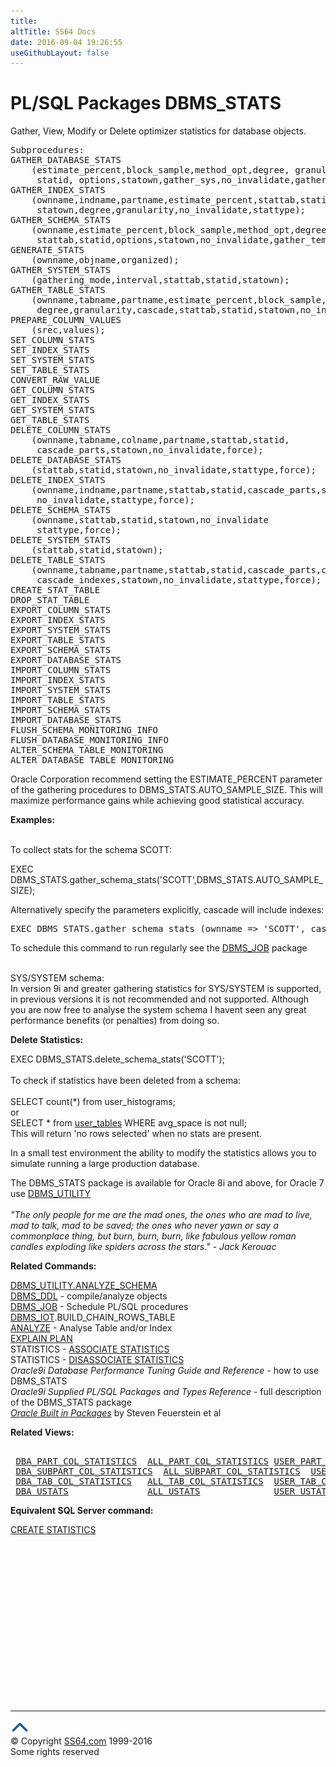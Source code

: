 ```yaml
---
title:
altTitle: SS64 Docs
date: 2016-09-04 19:26:55
useGithubLayout: false
---
```

<!-- #BeginLibraryItem "/Library/head_orapack.lbi" --><!-- #EndLibraryItem --><h1>PL/SQL Packages DBMS_STATS</h1> 
<p>Gather, View, Modify or Delete optimizer statistics for database 
  objects.</p>
<pre>Subprocedures:
GATHER_DATABASE_STATS
    (estimate_percent,block_sample,method_opt,degree, granularity,cascade,stattab, <br>     statid, options,statown,gather_sys,no_invalidate,gather_temp,gather_fixed,stattype);
GATHER_INDEX_STATS 
    (ownname,indname,partname,estimate_percent,stattab,statid                  <br>     statown,degree,granularity,no_invalidate,stattype);
GATHER_SCHEMA_STATS
    (ownname,estimate_percent,block_sample,method_opt,degree,granularity,cascade,<br>     stattab,statid,options,statown,no_invalidate,gather_temp,gather_fixed);
GENERATE_STATS
    (ownname,objname,organized);
GATHER_SYSTEM_STATS 
    (gathering_mode,interval,stattab,statid,statown);
GATHER_TABLE_STATS
    (ownname,tabname,partname,estimate_percent,block_sample,method_opt,<br>     degree,granularity,cascade,stattab,statid,statown,no_invalidate,stattype);
PREPARE_COLUMN_VALUES
    (srec,values);
SET_COLUMN_STATS 
SET_INDEX_STATS 
SET_SYSTEM_STATS 
SET_TABLE_STATS 
CONVERT_RAW_VALUE 
GET_COLUMN_STATS 
GET_INDEX_STATS 
GET_SYSTEM_STATS 
GET_TABLE_STATS 
DELETE_COLUMN_STATS
    (ownname,tabname,colname,partname,stattab,statid,<br>     cascade_parts,statown,no_invalidate,force);
DELETE_DATABASE_STATS
    (stattab,statid,statown,no_invalidate,stattype,force);
DELETE_INDEX_STATS
    (ownname,indname,partname,stattab,statid,cascade_parts,statown            <br>     no_invalidate,stattype,force);
DELETE_SCHEMA_STATS
    (ownname,stattab,statid,statown,no_invalidate<br>     stattype,force);
DELETE_SYSTEM_STATS
    (stattab,statid,statown); 
DELETE_TABLE_STATS 
    (ownname,tabname,partname,stattab,statid,cascade_parts,cascade_columns,    <br>     cascade_indexes,statown,no_invalidate,stattype,force);
CREATE_STAT_TABLE 
DROP_STAT_TABLE 
EXPORT_COLUMN_STATS 
EXPORT_INDEX_STATS 
EXPORT_SYSTEM_STATS 
EXPORT_TABLE_STATS 
EXPORT_SCHEMA_STATS 
EXPORT_DATABASE_STATS 
IMPORT_COLUMN_STATS 
IMPORT_INDEX_STATS 
IMPORT_SYSTEM_STATS 
IMPORT_TABLE_STATS 
IMPORT_SCHEMA_STATS 
IMPORT_DATABASE_STATS 
FLUSH_SCHEMA_MONITORING_INFO 
FLUSH_DATABASE_MONITORING_INFO 
ALTER_SCHEMA_TABLE_MONITORING 
ALTER_DATABASE_TABLE_MONITORING   </pre>
<p>Oracle Corporation recommend setting the ESTIMATE_PERCENT parameter of the gathering procedures to DBMS_STATS.AUTO_SAMPLE_SIZE. This will maximize performance gains while achieving good statistical accuracy.</p>
<p><span class="body"><b>Examples:</b><br>
  <br>

  To collect stats for the schema SCOTT:</span></p>
<p><span class="code">EXEC DBMS_STATS.gather_schema_stats('SCOTT',DBMS_STATS.AUTO_SAMPLE_SIZE);</span></p>
<p>Alternatively specify the parameters explicitly, cascade will include indexes: </p>
<pre>EXEC DBMS_STATS.gather_schema_stats (ownname =&gt; 'SCOTT', cascade =&gt;true,estimate_percent =&gt; dbms_stats.auto_sample_size);
</pre>
<p><span class="body">To schedule this command to run regularly see the <a href="DBMS_JOB.html">DBMS_JOB</a> package </span></p>
<p><span class="body"><br>
SYS/SYSTEM schema:<br>
In version 9i and greater gathering statistics for SYS/SYSTEM  is supported, in previous versions it</span> is not recommended and not supported. Although you are now free to analyse the system schema I havent seen any great performance benefits (or penalties) from doing so.</p>
<p><span class="body">  <b>Delete Statistics:</b></span></p>
<p><span class="body">    </span><span class="code">EXEC DBMS_STATS.delete_schema_stats('SCOTT');</span><span class="body"><br>
  <br>
  To check if statistics have been deleted from a schema:<br>
  <br>
  SELECT count(*) from user_histograms;<br>
or
<br>
SELECT * from <a href="../orad/USER_TABLES.html">user_tables</a> WHERE avg_space 
                    is not null; <br>
  This will return 'no rows selected' when no stats are present.</span></p>
<p>In a small test environment the ability to modify the statistics allows you to simulate running a large production database.</p>
<p><span class="body">The DBMS_STATS package is  available for Oracle 8i and above, for Oracle 7 use <a href="../orap/DBMS_UTILITY.html">DBMS_UTILITY</a><b><br>
  </b><i><br>
</i></span><span class="quote"><i>"The only people for me are the mad ones, the ones who are mad to live, 
                  mad to talk, mad to be saved; the ones who never yawn or say a commonplace thing, 
                  but burn, burn, burn, like fabulous yellow roman candles exploding like spiders 
                  across the stars." - Jack 
                  Kerouac </i></span></p>
<span class="body"><b>Related Commands:</b></span><br>
<p> <a href="../orap/DBMS_UTILITY.html">DBMS_UTILITY.ANALYZE_SCHEMA</a><br>
  <a href="../orap/DBMS_DDL.html">DBMS_DDL</a> - compile/analyze objects <br>
<a href="DBMS_JOB.html">DBMS_JOB</a> - Schedule PL/SQL procedures<br>
  <a href="../orap/DBMS_IOT.html">DBMS_IOT</a>.BUILD_CHAIN_ROWS_TABLE <br>
  <span class="body"><a href="../ora/analyze.html">ANALYZE</a> - Analyse Table and/or Index</span> 
  <br>
  <a href="../ora/explain.html">EXPLAIN PLAN</a><br>
  STATISTICS - <a href="../ora/stats_assoc.html">ASSOCIATE STATISTICS</a> <br>
  STATISTICS - <a href="../ora/stats_dis.html">DISASSOCIATE STATISTICS</a> <br>
  <i>Oracle9i Database Performance Tuning Guide and Reference</i> - how to use DBMS_STATS<br>
  <i>Oracle9i Supplied PL/SQL Packages and Types Reference</i> - full description of the DBMS_STATS package<br>
<a href="../links/orasqllinks.html"><i>Oracle Built in Packages</i></a> by Steven Feuerstein et al</p>
<p><b>Related Views:</b></p>
<pre>                                                               <a href="../orad/INDEX_STATS.html">INDEX_STATS</a>
 <a href="../orad/DBA_PART_COL_STATISTICS.html">DBA_PART_COL_STATISTICS</a>  <a href="../orad/ALL_PART_COL_STATISTICS.html">ALL_PART_COL_STATISTICS</a> <a href="../orad/USER_PART_COL_STATISTICS.html">USER_PART_COL_STATISTICS</a> 
 <a href="../orad/DBA_SUBPART_COL_STATISTICS.html">DBA_SUBPART_COL_STATISTICS</a>  <a href="../orad/ALL_SUBPART_COL_STATISTICS.html">ALL_SUBPART_COL_STATISTICS</a>  <a href="../orad/USER_SUBPART_COL_STATISTICS.html">USER_SUBPART_COL_STATISTICS</a> 
 <a href="../orad/DBA_TAB_COL_STATISTICS.html">DBA_TAB_COL_STATISTICS</a>   <a href="../orad/ALL_TAB_COL_STATISTICS.html">ALL_TAB_COL_STATISTICS</a>  <a href="../orad/USER_TAB_COL_STATISTICS.html">USER_TAB_COL_STATISTICS</a> 
 <a href="../orad/DBA_USTATS.html">DBA_USTATS</a>               <a href="../orad/ALL_USTATS.html">ALL_USTATS</a>              <a href="../orad/USER_USTATS.html">USER_USTATS</a>
</pre>
<p><b>Equivalent SQL Server command:</b>
</p><p><a href="../sql/stats_c.html">CREATE STATISTICS </a>
<!-- #BeginLibraryItem "/Library/foot_ora.lbi" --></p><p><script async="" src="//pagead2.googlesyndication.com/pagead/js/adsbygoogle.js"></script>
<!-- oracle-footer -->
<ins class="adsbygoogle" style="display:inline-block;width:300px;height:250px" data-ad-client="ca-pub-6140977852749469" data-ad-slot="4275490898"></ins>
<script>
(adsbygoogle = window.adsbygoogle || []).push({});
</script></p>
<hr>
<div id="bl" class="footer"><a href="#"><img src="../images/top.png" width="30" height="22" alt="Back to the Top"></a></div>
<div id="br" class="footer, tagline">© Copyright <a href="http://ss64.com/">SS64.com</a> 1999-2016<br>
Some rights reserved</div><!-- #EndLibraryItem -->

